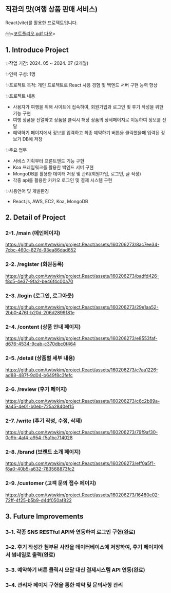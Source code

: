 ## 직관의 맛(여행 상품 판매 서비스)

React(vite)를 활용한 프로젝트입니다.  

🖱🖱<[포트폴리오.pdf 다운](https://github.com/user-attachments/files/15910524/default.pdf)>

## 1. Introduce Project

✨작업 기간: 2024. 05 ~ 2024. 07 (2개월)

✨인력 구성: 1명

✨프로젝트 목적: 개인 프로젝트로 React 사용 경험 및 백엔드 서버 구현 능력 향상

✨프로젝트 내용
- 사용자가 여행을 위해 사이트에 접속하여, 회원가입과 로그인 및 후기 작성을 위한 기능 구현
- 여행 상품을 진열하고 상품을 클릭시 해당 상품의 상세페이지로 이동하여 정보를 전달
- 예약하기 페이지에서 정보를 입력하고 최종 예약하기 버튼을 클릭했을때 입력된 정보가 DB에 저장

✨주요 업무
- 서비스 기획부터 프론트엔드 기능 구현
- Koa 프레임워크를 활용한 백엔드 서버 구현
- MongoDB를 활용한 데이터 저장 및 관리(회원가입, 로그인, 글 작성)
- 각종 api를 활용한 카카오 로그인 및 결제 시스템 구현
  
✨사용언어 및 개발환경
- React.js, AWS, EC2, Koa, MongoDB

## 2. Detail of Project
### 2-1. /main (메인페이지)
https://github.com/twtwkim/project.React/assets/160206273/8ac7ee34-7cbc-460c-827d-93ea86dad652

### 2-2. /register (회원등록)
https://github.com/twtwkim/project.React/assets/160206273/badfd426-f8c5-4e37-9fa2-be46f4c00a70

### 2-3. /login (로그인, 로그아웃)
https://github.com/twtwkim/project.React/assets/160206273/29e1aa52-2bb0-476f-b20d-206d2899181e

### 2-4. /content (상품 안내 페이지)
https://github.com/twtwkim/project.React/assets/160206273/e8553faf-d676-4534-9cab-c370dbc0f464

### 2-5. /detail (상품별 세부 내용)
https://github.com/twtwkim/project.React/assets/160206273/c7aa1226-ad88-487f-9d04-b649f8c3fefc

### 2-6. /review (후기 페이지)
https://github.com/twtwkim/project.React/assets/160206273/c6c2b89a-9a45-4e01-b0eb-725a2840ef15

### 2-7. /write (후기 작성, 수정, 삭제)
https://github.com/twtwkim/project.React/assets/160206273/79f9af30-0c9b-4af4-a954-f5a1bc714028

### 2-8. /brand (브랜드 소개 페이지)
https://github.com/twtwkim/project.React/assets/160206273/eff0a5f1-f8a0-40b5-a632-783568873fc2

### 2-9. /customer (고객 문의 접수 페이지)
https://github.com/twtwkim/project.React/assets/160206273/16480e02-72ff-4f25-b5b9-d4df050af822

## 3. Future Improvements
### 3-1. 각종 SNS RESTful API와 연동하여 로그인 구현(완료) 
### 3-2. 후기 작성간 첨부된 사진을 데이터베이스에 저장하여, 후기 페이지에서 썸네일로 출력(완료)
### 3-3. 예약하기 버튼 클릭시 모달 대신 결제시스템 API 연동(완료)
### 3-4. 관리자 페이지 구현을 통한 예약 및 문의사항 관리
